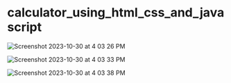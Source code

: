 # calculator_using_html_css_and_javascript

![Screenshot 2023-10-30 at 4 03 26 PM](https://github.com/sairamchow5555/calculator_using_html_css_and_javascript/assets/126855559/ffe9c2f0-1dea-471c-b621-56f4eaf4758f)


![Screenshot 2023-10-30 at 4 03 33 PM](https://github.com/sairamchow5555/calculator_using_html_css_and_javascript/assets/126855559/33da07a3-a754-4bc9-8f83-c373702e653a)


![Screenshot 2023-10-30 at 4 03 38 PM](https://github.com/sairamchow5555/calculator_using_html_css_and_javascript/assets/126855559/56e5ac99-d28b-4708-8616-2efe21556293)
